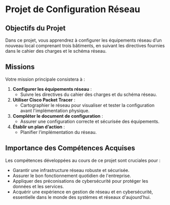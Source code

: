 # Projet de Configuration Réseau

## Objectifs du Projet
Dans ce projet, vous apprendrez à configurer les équipements réseau d’un nouveau local comprenant trois bâtiments, en suivant les directives fournies dans le cahier des charges et le schéma réseau.

## Missions
Votre mission principale consistera à :
1. **Configurer les équipements réseau** :
   - Suivre les directives du cahier des charges et du schéma réseau.
2. **Utiliser Cisco Packet Tracer** :
   - Cartographier le réseau pour visualiser et tester la configuration avant l'implémentation physique.
3. **Compléter le document de configuration** :
   - Assurer une configuration correcte et sécurisée des équipements.
4. **Établir un plan d’action** :
   - Planifier l’implémentation du réseau.

## Importance des Compétences Acquises
Les compétences développées au cours de ce projet sont cruciales pour :
- Garantir une infrastructure réseau robuste et sécurisée.
- Assurer le bon fonctionnement quotidien de l'entreprise.
- Appliquer des préconisations de cybersécurité pour protéger les données et les services.
- Acquérir une expérience en gestion de réseau et en cybersécurité, essentielle dans le monde des systèmes et réseaux d'aujourd'hui.
